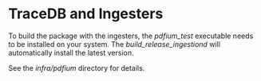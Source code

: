 TraceDB and Ingesters
=====================

To build the package with the ingesters, the *pdfium_test* executable needs to 
be installed on your system. The *build_release_ingestiond* will automatically 
install the latest version. 

See the *infra/pdfium* directory for details. 
